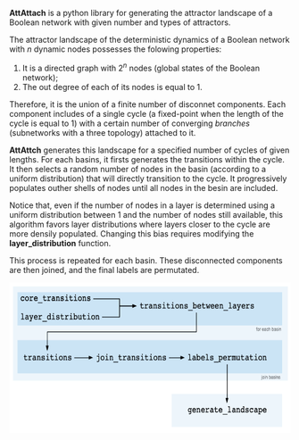 **AttAttach** is a python library for generating the attractor landscape of a Boolean network with given number and types of attractors.

The attractor landscape of the deterministic dynamics of a Boolean network with $n$ dynamic nodes possesses the folowing properties:
1) It is a directed graph with $2^n$ nodes (global states of the Boolean network);
2) The out degree of each of its nodes is equal to 1.

Therefore, it is the union of a finite number of disconnet components. Each component includes of a single cycle (a fixed-point when the length of the cycle is equal to 1) with a certain number of converging *branches* (subnetworks with a three topology) attached to it. 

**AttAttch** generates this landscape for a specified number of cycles of given lengths. For each basins, it firsts generates the transitions within the cycle. It then selects a random number of nodes in the basin (according to a uniform distribution) that will directly transition to the cycle. It progressively populates outher shells of nodes until all nodes in the besin are included. 

Notice that, even if the number of nodes in a layer is determined using a uniform distribution between 1 and the number of nodes still available, this algorithm favors layer distributions where layers closer to the cycle are more densily populated. Changing this bias requires modifying the **layer_distribution** function. 

This process is repeated for each basin. These disconnected components are then joined, and the final labels are permutated.


<img src="diagram.png" alt="..." width="630" height="270">
